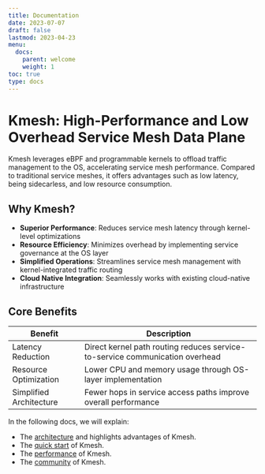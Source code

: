 ```yaml
---
title: Documentation
date: 2023-07-07
draft: false
lastmod: 2023-04-23
menu:
  docs:
    parent: welcome
    weight: 1
toc: true
type: docs
---
```


# Kmesh: High-Performance and Low Overhead Service Mesh Data Plane

Kmesh leverages eBPF and programmable kernels to offload traffic management to the OS, accelerating service mesh performance. Compared to traditional service meshes, it offers advantages such as low latency, being sidecarless, and low resource consumption.

## Why Kmesh?

- **Superior Performance**: Reduces service mesh latency through kernel-level optimizations
- **Resource Efficiency**: Minimizes overhead by implementing service governance at the OS layer
- **Simplified Operations**: Streamlines service mesh management with kernel-integrated traffic routing
- **Cloud Native Integration**: Seamlessly works with existing cloud-native infrastructure

## Core Benefits

| Benefit | Description |
|---------|-------------|
| Latency Reduction | Direct kernel path routing reduces service-to-service communication overhead |
| Resource Optimization | Lower CPU and memory usage through OS-layer implementation |
| Simplified Architecture | Fewer hops in service access paths improve overall performance |

In the following docs, we will explain:

- The [architecture](architecture/architecture) and highlights advantages of Kmesh.
- The [quick start](setup/quickstart) of Kmesh.
- The [performance](performance/performance) of Kmesh.
- The [community](community/contribute) of Kmesh.
